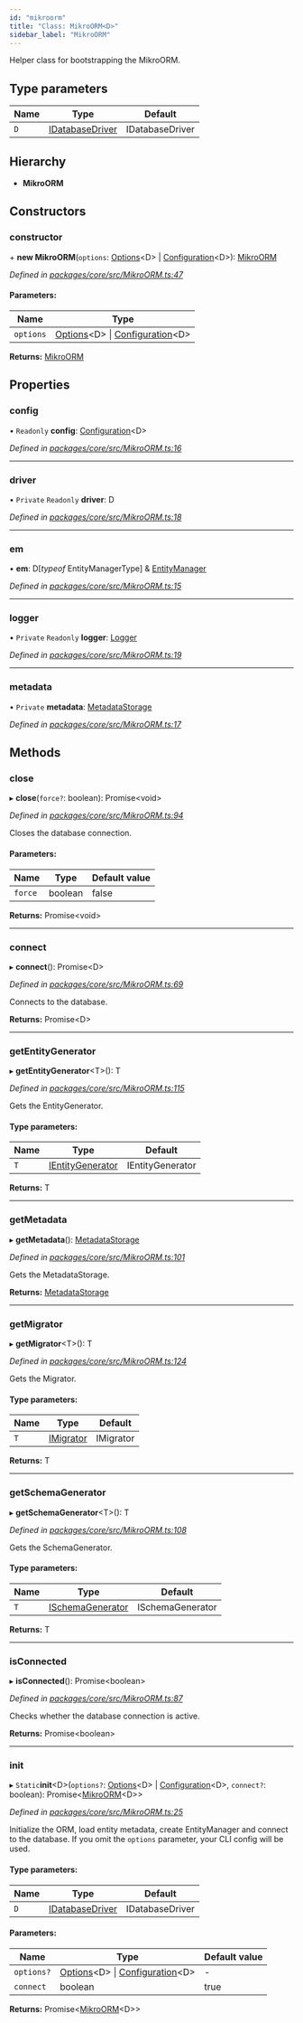 ```yaml
---
id: "mikroorm"
title: "Class: MikroORM<D>"
sidebar_label: "MikroORM"
---
```


Helper class for bootstrapping the MikroORM.

## Type parameters

Name | Type | Default |
------ | ------ | ------ |
`D` | [IDatabaseDriver](../interfaces/idatabasedriver.md) | IDatabaseDriver |

## Hierarchy

* **MikroORM**

## Constructors

### constructor

\+ **new MikroORM**(`options`: [Options](../globals.md#options)&#60;D> \| [Configuration](configuration.md)&#60;D>): [MikroORM](mikroorm.md)

*Defined in [packages/core/src/MikroORM.ts:47](https://github.com/mikro-orm/mikro-orm/blob/d945b8a11/packages/core/src/MikroORM.ts#L47)*

#### Parameters:

Name | Type |
------ | ------ |
`options` | [Options](../globals.md#options)&#60;D> \| [Configuration](configuration.md)&#60;D> |

**Returns:** [MikroORM](mikroorm.md)

## Properties

### config

• `Readonly` **config**: [Configuration](configuration.md)&#60;D>

*Defined in [packages/core/src/MikroORM.ts:16](https://github.com/mikro-orm/mikro-orm/blob/d945b8a11/packages/core/src/MikroORM.ts#L16)*

___

### driver

• `Private` `Readonly` **driver**: D

*Defined in [packages/core/src/MikroORM.ts:18](https://github.com/mikro-orm/mikro-orm/blob/d945b8a11/packages/core/src/MikroORM.ts#L18)*

___

### em

•  **em**: D[*typeof* EntityManagerType] & [EntityManager](entitymanager.md)

*Defined in [packages/core/src/MikroORM.ts:15](https://github.com/mikro-orm/mikro-orm/blob/d945b8a11/packages/core/src/MikroORM.ts#L15)*

___

### logger

• `Private` `Readonly` **logger**: [Logger](logger.md)

*Defined in [packages/core/src/MikroORM.ts:19](https://github.com/mikro-orm/mikro-orm/blob/d945b8a11/packages/core/src/MikroORM.ts#L19)*

___

### metadata

• `Private` **metadata**: [MetadataStorage](metadatastorage.md)

*Defined in [packages/core/src/MikroORM.ts:17](https://github.com/mikro-orm/mikro-orm/blob/d945b8a11/packages/core/src/MikroORM.ts#L17)*

## Methods

### close

▸ **close**(`force?`: boolean): Promise&#60;void>

*Defined in [packages/core/src/MikroORM.ts:94](https://github.com/mikro-orm/mikro-orm/blob/d945b8a11/packages/core/src/MikroORM.ts#L94)*

Closes the database connection.

#### Parameters:

Name | Type | Default value |
------ | ------ | ------ |
`force` | boolean | false |

**Returns:** Promise&#60;void>

___

### connect

▸ **connect**(): Promise&#60;D>

*Defined in [packages/core/src/MikroORM.ts:69](https://github.com/mikro-orm/mikro-orm/blob/d945b8a11/packages/core/src/MikroORM.ts#L69)*

Connects to the database.

**Returns:** Promise&#60;D>

___

### getEntityGenerator

▸ **getEntityGenerator**&#60;T>(): T

*Defined in [packages/core/src/MikroORM.ts:115](https://github.com/mikro-orm/mikro-orm/blob/d945b8a11/packages/core/src/MikroORM.ts#L115)*

Gets the EntityGenerator.

#### Type parameters:

Name | Type | Default |
------ | ------ | ------ |
`T` | [IEntityGenerator](../interfaces/ientitygenerator.md) | IEntityGenerator |

**Returns:** T

___

### getMetadata

▸ **getMetadata**(): [MetadataStorage](metadatastorage.md)

*Defined in [packages/core/src/MikroORM.ts:101](https://github.com/mikro-orm/mikro-orm/blob/d945b8a11/packages/core/src/MikroORM.ts#L101)*

Gets the MetadataStorage.

**Returns:** [MetadataStorage](metadatastorage.md)

___

### getMigrator

▸ **getMigrator**&#60;T>(): T

*Defined in [packages/core/src/MikroORM.ts:124](https://github.com/mikro-orm/mikro-orm/blob/d945b8a11/packages/core/src/MikroORM.ts#L124)*

Gets the Migrator.

#### Type parameters:

Name | Type | Default |
------ | ------ | ------ |
`T` | [IMigrator](../interfaces/imigrator.md) | IMigrator |

**Returns:** T

___

### getSchemaGenerator

▸ **getSchemaGenerator**&#60;T>(): T

*Defined in [packages/core/src/MikroORM.ts:108](https://github.com/mikro-orm/mikro-orm/blob/d945b8a11/packages/core/src/MikroORM.ts#L108)*

Gets the SchemaGenerator.

#### Type parameters:

Name | Type | Default |
------ | ------ | ------ |
`T` | [ISchemaGenerator](../interfaces/ischemagenerator.md) | ISchemaGenerator |

**Returns:** T

___

### isConnected

▸ **isConnected**(): Promise&#60;boolean>

*Defined in [packages/core/src/MikroORM.ts:87](https://github.com/mikro-orm/mikro-orm/blob/d945b8a11/packages/core/src/MikroORM.ts#L87)*

Checks whether the database connection is active.

**Returns:** Promise&#60;boolean>

___

### init

▸ `Static`**init**&#60;D>(`options?`: [Options](../globals.md#options)&#60;D> \| [Configuration](configuration.md)&#60;D>, `connect?`: boolean): Promise&#60;[MikroORM](mikroorm.md)&#60;D>>

*Defined in [packages/core/src/MikroORM.ts:25](https://github.com/mikro-orm/mikro-orm/blob/d945b8a11/packages/core/src/MikroORM.ts#L25)*

Initialize the ORM, load entity metadata, create EntityManager and connect to the database.
If you omit the `options` parameter, your CLI config will be used.

#### Type parameters:

Name | Type | Default |
------ | ------ | ------ |
`D` | [IDatabaseDriver](../interfaces/idatabasedriver.md) | IDatabaseDriver |

#### Parameters:

Name | Type | Default value |
------ | ------ | ------ |
`options?` | [Options](../globals.md#options)&#60;D> \| [Configuration](configuration.md)&#60;D> | - |
`connect` | boolean | true |

**Returns:** Promise&#60;[MikroORM](mikroorm.md)&#60;D>>

